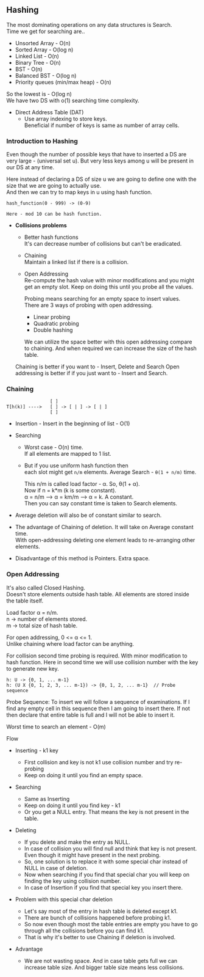 ## Hashing
The most dominating operations on any data structures is Search.  
Time we get for searching are..  
- Unsorted Array - O(n)
- Sorted Array - O(log n)
- Linked List - O(n)
- Binary Tree - O(n)
- BST - O(n)
- Balanced BST - O(log n)
- Priority queues (min/max heap) - O(n)

So the lowest is - O(log n)  
We have two DS with o(1) searching time complexity.  
- Direct Address Table (DAT)
  - Use array indexing to store keys.  
    Beneficial if number of keys is same as number of array cells.

### Introduction to Hashing
Even though the number of possible keys that have to inserted a DS are very
large - (universal set u). But very less keys among u will be present in our DS
at any time.

Here instead of declaring a DS of size u we are going to define one with the
size that we are going to actually use.  
And then we can try to map keys in u using hash function.  
```
hash_function(0 - 999) -> (0-9)

Here - mod 10 can be hash function.
```

- **Collisions problems**  
  - Better hash functions  
    It's can decrease number of collisions but can't be eradicated.
  
  - Chaining  
    Maintain a linked list if there is a collision.

  - Open Addressing  
    Re-compute the hash value with minor modifications and you might get an
    empty slot. Keep on doing this until you probe all the values.  

    Probing means searching for an empty space to insert values.  
    There are 3 ways of probing with open addressing.  
    - Linear probing
    - Quadratic probing
    - Double hashing
    
    We can utilize the space better with this open addressing compare to chaining.
    And when required we can increase the size of the hash table.

  Chaining is better if you want to - Insert, Delete and Search
  Open addressing is better if if you just want to - Insert and Search. 

### Chaining
```
                [ ]
T[h(k)] ---->   [ ] -> [ | ] -> [ | ]
                [ ] 
```
- Insertion - Insert in the beginning of list - O(1)
- Searching  
  - Worst case - O(n) time.  
    If all elements are mapped to 1 list.
  
  - But if you use uniform hash function then  
    each slot might get `n/m` elements.
    Average Search - `θ(1 + n/m)` time.  
    
    This n/m is called load factor - α. So, θ(1 + α).  
    Now if n = k*m (k is some constant).  
    α = n/m --> α = km/m --> α = k. A constant.  
    Then you can say constant time is taken to Search elements.  

- Average deletion will also be of constant similar to search.

- The advantage of Chaining of deletion. It will take on Average constant time.  
  With open-addressing deleting one element leads to re-arranging other elements.  

- Disadvantage of this method is Pointers. Extra space.

### Open Addressing
It's also called Closed Hashing.  
Doesn't store elements outside hash table. All elements are stored inside the
table itself.

Load factor α = n/m.  
n -> number of elements stored.  
m -> total size of hash table.  

For open addressing, 0 <= α <= 1.  
Unlike chaining where load factor can be anything.  

For collision second time probing is required. With minor modification to hash
function. Here in second time we will use collision number with the key to
generate new key.

```
h: U -> {0, 1, ... m-1}
h: (U X {0, 1, 2, 3, ... m-1}) -> {0, 1, 2, ... m-1}  // Probe sequence
```

Probe Sequence:
To insert we will follow a sequence of examinations. If I find any empty
cell in this sequence then I am going to insert there. If not then declare
that entire table is full and I will not be able to insert it.

Worst time to search an element - O(m)

Flow
- Inserting - k1 key
  - First collision and key is not k1 use collision number and try re-probing
  - Keep on doing it until you find an empty space.

- Searching
  - Same as Inserting
  - Keep on doing it until you find key - k1
  - Or you get a NULL entry. That means the key is not present in the table.

- Deleting
  - If you delete and make the entry as NULL.
  - In case of collision you will find null and think that key is not present.
    Even though it might have present in the next probing.
  - So, one solution is to replace it with some special char instead of NULL in
    case of deletion.
  - Now when searching if you find that special char you will keep on finding
    the key using collision number.
  - In case of Insertion if you find that special key you insert there.

- Problem with this special char deletion
  - Let's say most of the entry in hash table is deleted except k1.
  - There are bunch of collisions happened before probing k1.
  - So now even though most the table entries are empty you have to go
    through all the collisions before you can find k1.
  - That is why it's better to use Chaining if deletion is involved.

- Advantage
  - We are not wasting space. And in case table gets full we can increase
    table size. And bigger table size means less collisions.
